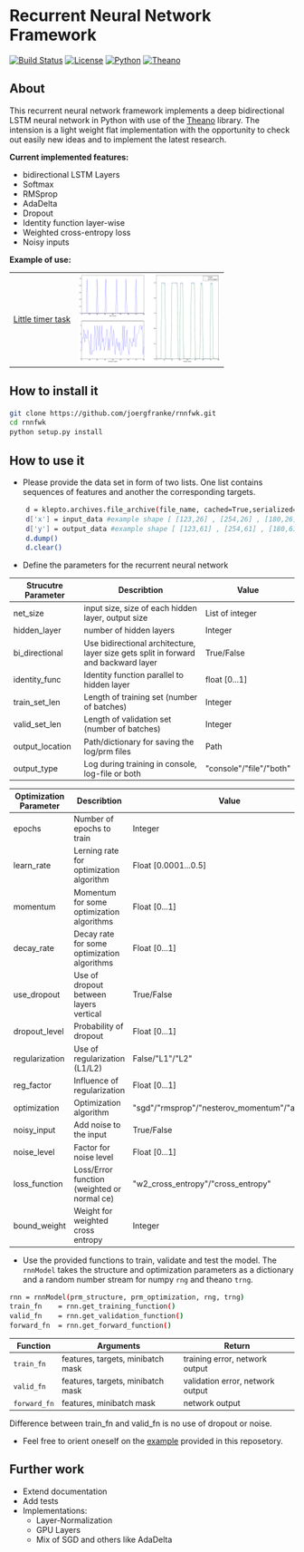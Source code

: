 
# Recurrent Neural Network Framework

[![Build Status](https://travis-ci.org/joergfranke/rnnfwk.svg?branch=master)](https://travis-ci.org/joergfranke/rnnfwk)
[![License](https://img.shields.io/github/license/mashape/apistatus.svg)](https://github.com/joergfranke/rnnfwk/blob/master/LICENSE.txt)
[![Python](https://img.shields.io/badge/python-2.7-yellow.svg)](https://www.python.org/download/releases/2.7/)
[![Theano](https://img.shields.io/badge/theano-0.8.2-yellow.svg)](http://deeplearning.net/software/theano/)

## About
This recurrent neural network framework implements a deep bidirectional LSTM neural network in Python with use of the
[Theano](http://deeplearning.net/software/theano/) library. The intension is a light weight flat implementation with
the opportunity to check out easily new ideas and to implement the latest research.

__Current implemented features:__
- bidirectional LSTM Layers
- Softmax
- RMSprop
- AdaDelta
- Dropout
- Identity function layer-wise
- Weighted cross-entropy loss
- Noisy inputs


__Example of use:__

<table>
  <tr>
    <td><a href="https://github.com/joergfranke/rnnfwk/tree/master/examples/little_timer_task">Little timer task</a></td>
    <td><img src="examples/little_timer_task/sample.png"  width="250"></td>
  </tr>
</table>


## How to install it

```bash
git clone https://github.com/joergfranke/rnnfwk.git
cd rnnfwk
python setup.py install
```

## How to use it

- Please provide the data set in form of two lists. One list contains sequences of features and another the corresponding targets.

```bash
    d = klepto.archives.file_archive(file_name, cached=True,serialized=True)
    d['x'] = input_data #example shape [ [123,26] , [254,26] , [180,26] , [340,26] , ... ]
    d['y'] = output_data #example shape [ [123,61] , [254,61] , [180,61] , [340,61] , ... ]
    d.dump()
    d.clear()
```



- Define the parameters for the recurrent neural network

| Strucutre Parameter | Describtion                                        | Value          | 
| ------------------- | ---------------------------------------------------| ---------------- | 
| net_size            | input size, size of each hidden layer, output size | List of integer | 
| hidden_layer        | number of hidden layers                            | Integer          | 
| bi_directional      | Use bidirectional architecture, layer size gets split in forward and backward layer  | True/False |
| identity_func       | Identity function parallel to hidden layer | float [0...1] | 
| train_set_len       | Length of training set (number of batches) | Integer | 
| valid_set_len       | Length of validation set (number of batches) | Integer | 
| output_location     | Path/dictionary for saving the log/prm files | Path | 
| output_type         | Log during training in console, log-file or both | "console"/"file"/"both" | 


| Optimization Parameter | Describtion                                        | Value          | 
| ------------------- | ---------------------------------------------------| ---------------- | 
| epochs             | Number of epochs to train                          | Integer          | 
| learn_rate         | Lerning rate for optimization algorithm            | Float [0.0001...0.5] | 
| momentum           | Momentum for some optimization algorithms          | Float [0...1]    | 
| decay_rate         | Decay rate for some optimization algorithms        | Float [0...1]    | 
| use_dropout        | Use of dropout between layers vertical             | True/False       | 
| dropout_level      | Probability of dropout                             | Float [0...1]    | 
| regularization     | Use of regularization (L1/L2)                      | False/"L1"/"L2"  | 
| reg_factor         | Influence of regularization                        | Float [0...1]    | 
| optimization       | Optimization algorithm                             | "sgd"/"rmsprop"/"nesterov_momentum"/"adadelta" |
| noisy_input        | Add noise to the input                             | True/False          | 
| noise_level        | Factor for noise level                             | Float [0...1]    | 
| loss_function      | Loss/Error function (weighted or normal ce)        | "w2_cross_entropy"/"cross_entropy"          | 
| bound_weight       | Weight for weighted cross entropy                  | Integer          | 



- Use the provided functions to train, validate and test the model.
The `rnnModel` takes the structure and optimization parameters as a dictionary and a random number stream for numpy `rng` and theano `trng`.
```bash
rnn = rnnModel(prm_structure, prm_optimization, rng, trng)
train_fn    = rnn.get_training_function()
valid_fn    = rnn.get_validation_function()
forward_fn  = rnn.get_forward_function()
```

| Function | Arguments | Return   |
|----------|-----------|----------|
| `train_fn` | features, targets, minibatch mask | training error, network output |  
| `valid_fn` | features, targets, minibatch mask | validation error, network output | 
| `forward_fn` | features, minibatch mask | network output | 

Difference between train_fn and valid_fn is no use of dropout or noise.



- Feel free to orient oneself on the [example](https://github.com/joergfranke/rnnfwk/tree/master/examples/little_timer_task) provided in this reposetory.

## Further work

- Extend documentation
- Add tests
- Implementations:
    - Layer-Normalization
    - GPU Layers
    - Mix of SGD and others like AdaDelta